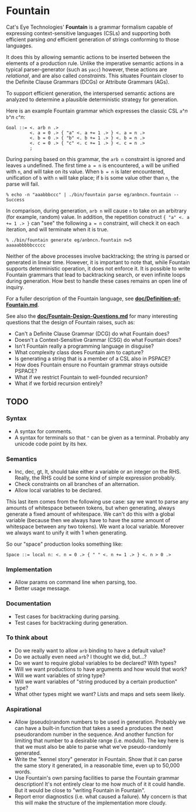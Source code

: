 Fountain
========

Cat's Eye Technologies' **Fountain** is a grammar formalism capable of
expressing context-sensitive languages (CSLs) and supporting both efficient
parsing _and_ efficient generation of strings conforming to those languages.

It does this by allowing semantic actions to be inserted between the
elements of a production rule.  Unlike the imperative semantic actions in a
typical parser-generator (such as `yacc`) however, these actions are
_relational_, and are also called _constraints_.  This situates Fountain
closer to the Definite Clause Grammars (DCGs) or Attribute Grammars (AGs).

To support efficient generation, the interspersed semantic actions
are analyzed to determine a plausible deterministic strategy for generation.

Here is an example Fountain grammar which expresses the classic CSL
`a`^_n_ `b`^_n_ `c`^_n_:

    Goal ::= <. arb n .>
             <. a = 0 .> { "a" <. a += 1 .> } <. a = n .>
             <. b = 0 .> { "b" <. b += 1 .> } <. b = n .>
             <. c = 0 .> { "c" <. c += 1 .> } <. c = n .>
             ;

During parsing based on this grammar, the `arb n` constraint is
ignored and leaves `a` undefined.  The first time `a = n` is
encountered, `a` will be unified with `n`, and will take on its
value.  When `b = n` is later encountered, unification of `b`
with `n` will take place; if `b` is some value other than `n`,
the parse will fail.

    % echo -n "aaabbbccc" | ./bin/fountain parse eg/anbncn.fountain --
    Success

In comparison, during generation, `arb n` will cause `n` to take on
an arbitrary (for example, random) value.  In addition, the
repetition construct `{ "a" <. a += 1 .> }` can "see" the
following `a = n` constraint, will check it on each iteration,
and will terminate when it is true.

    % ./bin/fountain generate eg/anbncn.fountain n=5
    aaaaabbbbbccccc

Neither of the above processes involve backtracking; the string
is parsed or generated in linear time.  However, it is important to note
that, while Fountain supports deterministic operation, it does not enforce it.
It is possible to write Fountain grammars that lead to backtracking
search, or even infinite loops during generation.  How best to handle
these cases remains an open line of inquiry.

For a fuller description of the Fountain language, see
 **[doc/Definition-of-Fountain.md](doc/Definition-of-Fountain.md)**.

See also the **[doc/Fountain-Design-Questions.md]()** for many interesting
questions that the design of Fountain raises, such as:

*   Can't a Definite Clause Grammar (DCG) do what Fountain does?
*   Doesn't a Context-Sensitive Grammar (CSG) do what Fountain does?
*   Isn't Fountain really a programming language in disguise?
*   What complexity class does Fountain aim to capture?
*   Is generating a string that is a member of a CSL also in PSPACE?
*   How does Fountain ensure no Fountain grammar strays outside PSPACE?
*   What if we restrict Fountain to well-founded recursion?
*   What if we forbid recursion entirely?

TODO
----

### Syntax

*   A syntax for comments.
*   A syntax for terminals so that `"` can be given as a terminal.
    Probably any unicode code point by its hex.

### Semantics

*   Inc, dec, gt, lt, should take either a variable or an integer on the RHS.
    Really, the RHS could be some kind of simple expression probably.
*   Check constraints on all branches of an alternation.
*   Allow local variables to be declared.

This last item comes from the following use case: say we want to parse any amounts
of whitespace between tokens, but when generating, always generate a fixed amount of
whitespace.  We can't do this with a global variable (because then we always have to
have the _same_ amount of whitespace between any two tokens).  We want a local
variable.  Moreover we always want to unify it with 1 when generating.

So our "space" production looks something like:

    Space ::= local n: <. n = 0 .> { " " <. n += 1 .> } <. n > 0 .>

### Implementation

*   Allow params on command line when parsing, too.
*   Better usage message.

### Documentation

*   Test cases for backtracking during parsing.
*   Test cases for backtracking during generation.

### To think about

*   Do we really want to allow `arb` binding to have a default value?
*   Do we actually even need `arb`?  I thought we did, but...?
*   Do we want to require global variables to be declared?  With types?
*   Will we want productions to have arguments and how would that work?
*   Will we want variables of string type?
*   Will we want variables of "string produced by a certain production" type?
*   What other types might we want?  Lists and maps and sets seem likely.

### Aspirational

*   Allow (pseudo)random numbers to be used in generation.
    Probably we can have a built-in function that takes a seed a produces
    the next pseudorandom number in the sequence.  And another function for
    limiting that number to a desirable range (i.e. modulo).
    The key here is that we must also be able to parse what we've
    pseudo-randomly generated.
*   Write the "kennel story" generator in Fountain.  Show that
    it can parse the same story it generated, in a reasonable
    time, even up to 50,000 words.
*   Use Fountain's own parsing facilities to parse the Fountain
    grammar description!  It's not entirely clear to me how much
    of it it could handle.  But it would be close to "writing
    Fountain in Fountain".
*   Report error diagnostics (i.e. what caused a failure).  My
    concern is that this will make the structure of the
    implementation more cloudy.
